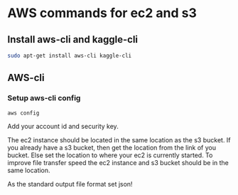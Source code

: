 # AWS commands for ec2 and s3
## Install aws-cli and kaggle-cli
```bash
sudo apt-get install aws-cli kaggle-cli
```
## AWS-cli
### Setup aws-cli config
```bash
aws config
```
Add your account id and security key.

The ec2 instance should be located in the same location as the s3 bucket. If you already have a s3 bucket, then get the location from the link of you bucket.
Else set the location to where your ec2 is currently started. To improve file transfer speed the ec2 instance and s3 bucket should be in the same location.

As the standard output file format set json!
